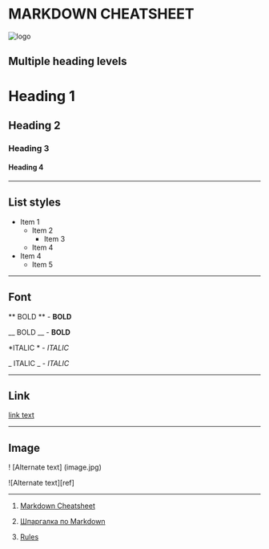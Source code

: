 # **MARKDOWN CHEATSHEET**

![logo](https://upload.wikimedia.org/wikipedia/commons/thumb/4/48/Markdown-mark.svg/1200px-Markdown-mark.svg.png)

## **Multiple heading levels**

# Heading 1

## Heading 2

### Heading 3

#### Heading 4

---

## **List styles**

* Item 1
  + Item 2
    - Item 3
  + Item 4
* Item 4
  + Item 5

---
## **Font**
** BOLD ** - **BOLD**

__ BOLD __ - __BOLD__

*ITALIC * - *ITALIC* 

_ ITALIC _ - _ITALIC_

---

## **Link**

[link text](https://www.example.com/)

---
## **Image**

! [Alternate text] (image.jpg)

![Alternate text][ref]

___

1. [Markdown Cheatsheet](https://github.com/adam-p/markdown-here/wiki/Markdown-Cheatsheet)

2. [Шпаргалка по Markdown](https://github.com/sandino/Markdown-Cheatsheet)

3. [Rules](https://github.com/DavidAnson/markdownlint/blob/v0.25.1/doc/Rules.md#md047)
